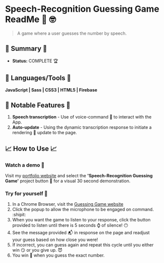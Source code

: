 # Speech-Recognition Guessing Game ReadMe 📢  :nerd_face:
>  A game where a user guesses the number by speech.

## :satellite: Summary :satellite:
   - __Status:__ COMPLETE 🏆

## :hammer: Languages/Tools :hammer:
__JavaScript | Sass | CSS3 | HTML5 | Firebase__

## 🔬 Notable Features 🔬
1. __Speech transcription__ - Use of voice-command :microphone: to interact with the App.
2. __Auto-update__ - Using the dynamic transcription response to initiate a rendering :hear_no_evil: update to the page.

## :chart_with_upwards_trend: How to Use :chart_with_upwards_trend:
### Watch a demo :movie_camera:
Visit my [portfolio website](https://tobymould.com/) and select the __'Speech-Recognition Guessing Game'__ project button :black_square_button: for a visual 30 second demonstration.

### Try for yourself :raised_hands:
1. In a Chrome Browser, visit the [Guessing Game website](https://tobymould.github.io/speak-number-guessing-game/)
2. Click the popup to allow the microphone to be engaged on command. :shipit:
3. When you want the game to listen to your response, click the button provided to listen until there is 5 seconds :watch: of silence! :no_mouth:
4. See the message provided :mailbox_with_mail: in response on the page and readjust your guess based on how close you were!
5. If incorrect, you can guess again and repeat this cycle until you either win :smirk: or you give up. :smiling_imp:
5. You win :tada: when you guess the exact number.

